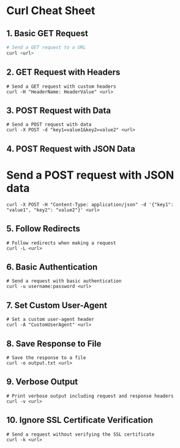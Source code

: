 # Curl Cheat Sheet

## 1. Basic GET Request

```bash
# Send a GET request to a URL
curl <url>
```

## 2. GET Request with Headers
```
# Send a GET request with custom headers
curl -H "HeaderName: HeaderValue" <url>
```

## 3. POST Request with Data
```
# Send a POST request with data
curl -X POST -d "key1=value1&key2=value2" <url>
```

## 4. POST Request with JSON Data
# Send a POST request with JSON data
```
curl -X POST -H "Content-Type: application/json" -d '{"key1": "value1", "key2": "value2"}' <url>
```

## 5. Follow Redirects
```
# Follow redirects when making a request
curl -L <url>
```

## 6. Basic Authentication
```
# Send a request with basic authentication
curl -u username:password <url>
```

## 7. Set Custom User-Agent
```
# Set a custom user-agent header
curl -A "CustomUserAgent" <url>
```

## 8. Save Response to File
```
# Save the response to a file
curl -o output.txt <url>
```

## 9. Verbose Output
```
# Print verbose output including request and response headers
curl -v <url>
```

## 10. Ignore SSL Certificate Verification
```
# Send a request without verifying the SSL certificate
curl -k <url>
```

